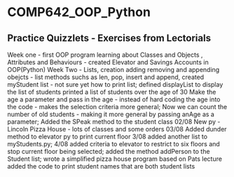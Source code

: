 # COMP642_OOP_Python

## Practice Quizzlets - Exercises from Lectorials

 Week one - first OOP program learning about Classes and Objects , Attributes and Behaviours - created Elevator and Savings Accounts in OOP(Python)
 Week Two - Lists, creation adding removing and appending obejcts - list methods suchs as len, pop, insert and append, created myStudent list - not sure yet how to print list;
 defined displayList to display the list of students
 printed a list of students over the age of 30
Make the age a parameter and pass in the age - instead of hard coding the age into the code - makes the selection criteria more general;
Now we can count the number of old students - making it more general by passing anAge as a parameter;
Added the SPeak method to the student class
02/08 New py - Lincoln Pizza House - lots of classes and some orders
03/08 Added dunder method to elevator py to print current floor
3/08 added another list to myStudents.py;
4/08 added criteria to elevator to restrict to six floors and stop current floor being selected;
added the method addPerson to the Student list;
wrote a simplified pizza house program based on Pats lecture
added the code to print student names that are both student lists
